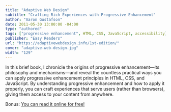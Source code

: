 ```yaml
---
title: "Adaptive Web Design"
subtitle: "Crafting Rich Experiences with Progressive Enhancement"
author: "Aaron Gustafson"
date: 2011-05-30 13:00:00 -04:00
type: "authored"
tags: ["progressive enhancement", HTML, CSS, JavaScript, accessibility]
publisher: "Easy Readers"
url: "https://adaptivewebdesign.info/1st-edition/"
cover: "adaptive-web-design.jpg"
width: "129"
---
```


In this brief book, I chronicle the origins of progressive enhancement—its philosophy and mechanisms—and reveal the countless practical ways you can apply progressive enhancement principles in HTML, CSS, and JavaScript. By understanding progressive enhancement and how to apply it properly, you can craft experiences that serve users (rather than browsers), giving them access to your content from anywhere.

Bonus: [You can read it online for free!](http://adaptivewebdesign.info/1st-edition/read/)
